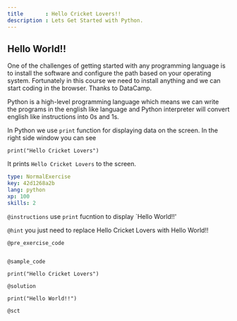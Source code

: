 ```yaml
---
title       : Hello Cricket Lovers!!
description : Lets Get Started with Python.
---
```

## Hello World!!

One of the challenges of getting started with any programming language is to install the software and configure the path based on your operating system. Fortunately in this course we need to install anything and we can start coding in the browser. Thanks to DataCamp. 

Python is a high-level programming language which means we can write the programs in the english like language and Python interpreter will convert english like instructions into 0s and 1s. 

In Python we use `print` function for displaying data on the screen. In the right side window you can see 

```{python}
print("Hello Cricket Lovers")

```
It prints `Hello Cricket Lovers` to the screen. 

```yaml
type: NormalExercise
key: 42d1268a2b
lang: python
xp: 100
skills: 2
```


`@instructions`
use `print` fucntion to display `Hello World!!' 

`@hint`
you just need to replace Hello Cricket Lovers with Hello World!!

`@pre_exercise_code`
```{python}

```

`@sample_code`
```{python}
print("Hello Cricket Lovers")

```

`@solution`
```{python}
print("Hello World!!")
```

`@sct`
```{python}

```
